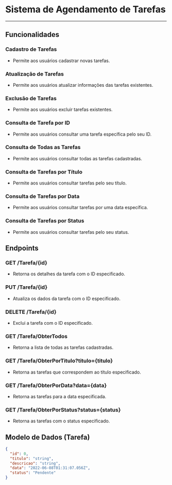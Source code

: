 # Sistema de Agendamento de Tarefas
---

## Funcionalidades

### Cadastro de Tarefas
- Permite aos usuários cadastrar novas tarefas.

### Atualização de Tarefas
- Permite aos usuários atualizar informações das tarefas existentes.

### Exclusão de Tarefas
- Permite aos usuários excluir tarefas existentes.

### Consulta de Tarefa por ID
- Permite aos usuários consultar uma tarefa específica pelo seu ID.

### Consulta de Todas as Tarefas
- Permite aos usuários consultar todas as tarefas cadastradas.

### Consulta de Tarefas por Título
- Permite aos usuários consultar tarefas pelo seu título.

### Consulta de Tarefas por Data
- Permite aos usuários consultar tarefas por uma data específica.

### Consulta de Tarefas por Status
- Permite aos usuários consultar tarefas pelo seu status.

## Endpoints

### GET /Tarefa/{id}
- Retorna os detalhes da tarefa com o ID especificado.

### PUT /Tarefa/{id}
- Atualiza os dados da tarefa com o ID especificado.

### DELETE /Tarefa/{id}
- Exclui a tarefa com o ID especificado.

### GET /Tarefa/ObterTodos
- Retorna a lista de todas as tarefas cadastradas.

### GET /Tarefa/ObterPorTitulo?titulo={titulo}
- Retorna as tarefas que correspondem ao título especificado.

### GET /Tarefa/ObterPorData?data={data}
- Retorna as tarefas para a data especificada.

### GET /Tarefa/ObterPorStatus?status={status}
- Retorna as tarefas com o status especificado.

## Modelo de Dados (Tarefa)

```json
{
  "id": 0,
  "titulo": "string",
  "descricao": "string",
  "data": "2022-06-08T01:31:07.056Z",
  "status": "Pendente"
}
